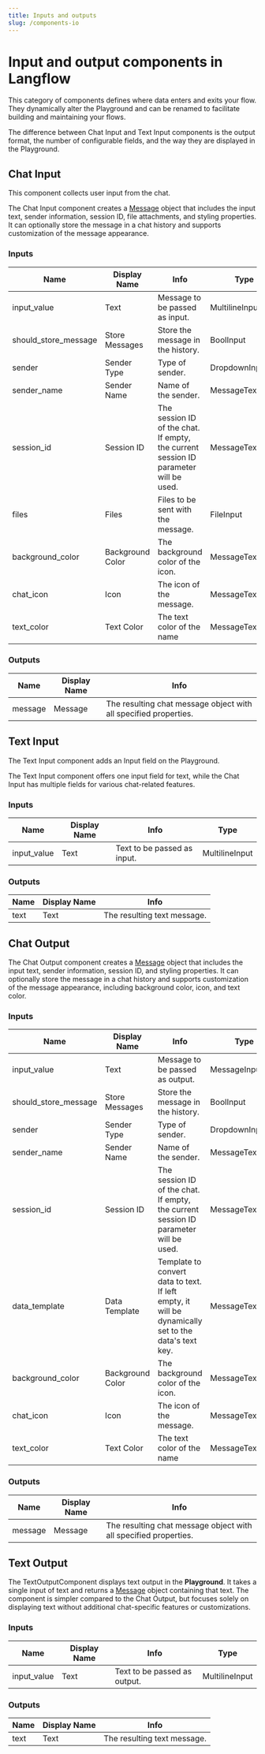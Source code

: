 ```yaml
---
title: Inputs and outputs
slug: /components-io
---
```


# Input and output components in Langflow

This category of components defines where data enters and exits your flow. They dynamically alter the Playground and can be renamed to facilitate building and maintaining your flows.

The difference between Chat Input and Text Input components is the output format, the number of configurable fields, and the way they are displayed in the Playground.

## Chat Input

This component collects user input from the chat.

The Chat Input component creates a [Message](/concepts-objects) object that includes the input text, sender information, session ID, file attachments, and styling properties. It can optionally store the message in a chat history and supports customization of the message appearance.

### Inputs

| Name | Display Name | Info | Type |
|------|--------------|------|------|
|input_value|Text|Message to be passed as input.|MultilineInput|
|should_store_message|Store Messages|Store the message in the history.|BoolInput|
|sender|Sender Type|Type of sender.|DropdownInput|
|sender_name|Sender Name|Name of the sender.|MessageTextInput|
|session_id|Session ID|The session ID of the chat. If empty, the current session ID parameter will be used.|MessageTextInput|
|files|Files|Files to be sent with the message.|FileInput|
|background_color|Background Color|The background color of the icon.|MessageTextInput|
|chat_icon|Icon|The icon of the message.|MessageTextInput|
|text_color|Text Color|The text color of the name|MessageTextInput|

### Outputs

| Name | Display Name | Info |
|------|--------------|------|
|message|Message|The resulting chat message object with all specified properties.|

## Text Input

The Text Input component adds an Input field on the Playground.

The Text Input component offers one input field for text, while the Chat Input has multiple fields for various chat-related features.

### Inputs

| Name | Display Name | Info | Type |
|------|--------------|------|------|
|input_value|Text|Text to be passed as input.|MultilineInput|

### Outputs

| Name | Display Name | Info |
|------|--------------|------|
|text|Text|The resulting text message.|


## Chat Output

The Chat Output component creates a [Message](/concepts-objects) object that includes the input text, sender information, session ID, and styling properties. It can optionally store the message in a chat history and supports customization of the message appearance, including background color, icon, and text color.

### Inputs

| Name | Display Name | Info | Type |
|------|--------------|------|------|
|input_value|Text|Message to be passed as output.|MessageInput|
|should_store_message|Store Messages|Store the message in the history.|BoolInput|
|sender|Sender Type|Type of sender.|DropdownInput|
|sender_name|Sender Name|Name of the sender.|MessageTextInput|
|session_id|Session ID|The session ID of the chat. If empty, the current session ID parameter will be used.|MessageTextInput|
|data_template|Data Template|Template to convert data to text. If left empty, it will be dynamically set to the data's text key.|MessageTextInput|
|background_color|Background Color|The background color of the icon.|MessageTextInput|
|chat_icon|Icon|The icon of the message.|MessageTextInput|
|text_color|Text Color|The text color of the name|MessageTextInput|

### Outputs

| Name | Display Name | Info |
|------|--------------|------|
|message|Message|The resulting chat message object with all specified properties.|


## Text Output

The TextOutputComponent displays text output in the **Playground**. It takes a single input of text and returns a [Message](/concepts-objects) object containing that text. The component is simpler compared to the Chat Output, but focuses solely on displaying text without additional chat-specific features or customizations.

### Inputs

| Name | Display Name | Info | Type |
|------|--------------|------|------|
|input_value|Text|Text to be passed as output.|MultilineInput|

### Outputs

| Name | Display Name | Info |
|------|--------------|------|
|text|Text|The resulting text message.|



